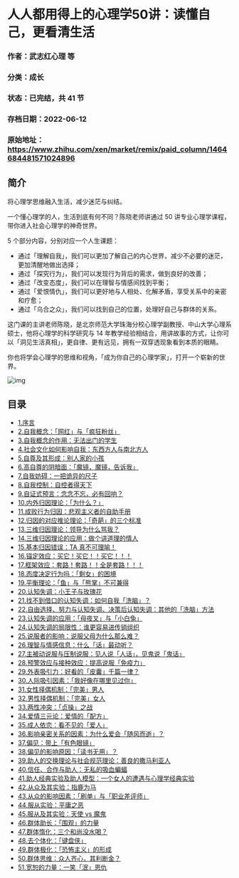 # 人人都用得上的心理学50讲：读懂自己，更看清生活

### 作者：武志红心理 等

### 分类：成长

### 状态：已完结，共 41 节

### 存档日期：2022-06-12

### 原始地址：https://www.zhihu.com/xen/market/remix/paid_column/1464684481571024896


## 简介
将心理学思维融入生活，减少迷茫与纠结。


一个懂心理学的人，生活到底有何不同？陈晓老师讲通过 50 讲专业心理学课程，带你进入社会心理学的神奇世界。


5 个部分内容，分别对应一个人生课题：


* 通过「理解自我」，我们可以更加了解自己的内心世界，减少不必要的迷茫，更加清醒地做出选择；
* 通过「探究行为」，我们可以发现行为背后的需求，做到良好的改善；
* 通过「改变态度」，我们可以在理智与情感间找到平衡；
* 通过「爱恨情仇」，我们可以更好地与人相处、化解矛盾，享受关系中的亲密和疗愈；
* 通过「乌合之众」，我们可以找到自己的位置，处理好自己与群体的关系。

这门课的主讲老师陈晓，是北京师范大学珠海分校心理学副教授、中山大学心理系硕士，他将心理学的科学研究与 14 年教学经验相结合，用讲故事的方式，让你可以「洞见生活真相」，更自律、更有远见，拥有一双穿透现象看到本质的眼睛。


你也将学会心理学的思维和视角，「成为你自己的心理学家」，打开一个崭新的世界。


![img](https://pic1.zhimg.com/v2-8ad007d721fe8dbe07309edd164cd839.png?source=6a64a727)

  





## 目录
- [1.序言](1.序言.md)
- [2.自我概念：「网红」与「疯狂粉丝」](2.自我概念：「网红」与「疯狂粉丝」.md)
- [3.自我概念的作用：无法出门的学生](3.自我概念的作用：无法出门的学生.md)
- [4.社会文化如何影响自我：东西方人与南北方人](4.社会文化如何影响自我：东西方人与南北方人.md)
- [5.自尊及其形成：别人家的小孩](5.自尊及其形成：别人家的小孩.md)
- [6.高自尊的阴暗面：「魔镜，魔镜，告诉我」](6.高自尊的阴暗面：「魔镜，魔镜，告诉我」.md)
- [7.自我妨碍：一把诡异的尺子](7.自我妨碍：一把诡异的尺子.md)
- [8.自我控制：自控者得天下](8.自我控制：自控者得天下.md)
- [9.自证式预言：念念不忘，必有回响？](9.自证式预言：念念不忘，必有回响？.md)
- [10.内外归因理论：「为什么？」](10.内外归因理论：「为什么？」.md)
- [11.成败行为归因：悲观主义者的自助手册](11.成败行为归因：悲观主义者的自助手册.md)
- [12.归因的对应推论理论：「奇葩」的三个标准](12.归因的对应推论理论：「奇葩」的三个标准.md)
- [13.三维归因理论：领导为什么骂我？](13.三维归因理论：领导为什么骂我？.md)
- [14.三维归因理论的应用：做个讲道理的情人](14.三维归因理论的应用：做个讲道理的情人.md)
- [15.基本归因错误：TA 真不可理喻！](15.基本归因错误：TA%20真不可理喻！.md)
- [16.锚定效应：买它！买它！！买它！！！](16.锚定效应：买它！买它！！买它！！！.md)
- [17.框架效应：套路！套路！！全是套路！！！](17.框架效应：套路！套路！！全是套路！！！.md)
- [18.态度决定行为吗：「剩女」的困境](18.态度决定行为吗：「剩女」的困境.md)
- [19.平衡理论：「鱼」与「熊掌」不可兼得](19.平衡理论：「鱼」与「熊掌」不可兼得.md)
- [20.认知失调：小王子与玫瑰花](20.认知失调：小王子与玫瑰花.md)
- [21.找不到借口的认知失调：如何自我「洗脑」？](21.找不到借口的认知失调：如何自我「洗脑」？.md)
- [22.自由选择、努力与认知失调、决策后认知失调：其他的「洗脑」方法](22.自由选择、努力与认知失调、决策后认知失调：其他的「洗脑」方法.md)
- [23.认知失调的应用：「母夜叉」与「小白兔」](23.认知失调的应用：「母夜叉」与「小白兔」.md)
- [24.认知失调的局限性：谁更容易进传销组织](24.认知失调的局限性：谁更容易进传销组织.md)
- [25.说服者的影响：说服父母为什么那么难？](25.说服者的影响：说服父母为什么那么难？.md)
- [26.理智与情感信息：什么「话」最动听？](26.理智与情感信息：什么「话」最动听？.md)
- [27.主被动说服与压制说服：见人说「人话」，见鬼说「鬼话」](27.主被动说服与压制说服：见人说「人话」，见鬼说「鬼话」.md)
- [28.预警效应与接种效应：提高说服「免疫力」](28.预警效应与接种效应：提高说服「免疫力」.md)
- [29.外表吸引力：好看的「皮囊」千篇一律？](29.外表吸引力：好看的「皮囊」千篇一律？.md)
- [30.人际吸引因素：「我好像在哪里见过你」](30.人际吸引因素：「我好像在哪里见过你」.md)
- [31.女性择偶机制：「完美」男人](31.女性择偶机制：「完美」男人.md)
- [32.男性择偶机制：「完美」女人](32.男性择偶机制：「完美」女人.md)
- [33.两性冲突：「贞操」之战](33.两性冲突：「贞操」之战.md)
- [34.爱情三元论：爱情的「配方」](34.爱情三元论：爱情的「配方」.md)
- [35.成人依恋：看不见的「爱人」](35.成人依恋：看不见的「爱人」.md)
- [36.影响亲密关系的因素：为什么爱会「随风而逝」？](36.影响亲密关系的因素：为什么爱会「随风而逝」？.md)
- [37.偏见：带上「有色眼镜」](37.偏见：带上「有色眼镜」.md)
- [38.偏见的影响原因：「读书无用」？](38.偏见的影响原因：「读书无用」？.md)
- [39.助人的交换理论与社会规范理论：善良的撒马利亚人](39.助人的交换理论与社会规范理论：善良的撒马利亚人.md)
- [40.信任、合作与助人：无私的吸血蝙蝠](40.信任、合作与助人：无私的吸血蝙蝠.md)
- [41.助人经典实验及助人模型：一个女人的遭遇与心理学经典实验](41.助人经典实验及助人模型：一个女人的遭遇与心理学经典实验.md)
- [42.从众及其实验：指鹿为马](42.从众及其实验：指鹿为马.md)
- [43.从众的影响因素：「刷单」与「职业差评师」](43.从众的影响因素：「刷单」与「职业差评师」.md)
- [44.服从实验：平庸之恶](44.服从实验：平庸之恶.md)
- [45.服从及其实验：天使 vs 魔鬼](45.服从及其实验：天使%20vs%20魔鬼.md)
- [46.群体助长：「围观」的力量](46.群体助长：「围观」的力量.md)
- [47.群体惰化：三个和尚没水喝？](47.群体惰化：三个和尚没水喝？.md)
- [48.去个体化：「键盘侠」](48.去个体化：「键盘侠」.md)
- [49.群体极化：「恐怖主义」的形成](49.群体极化：「恐怖主义」的形成.md)
- [50.群体思维：众人齐心，其利断金？](50.群体思维：众人齐心，其利断金？.md)
- [51.宽恕的力量：一笑「泯」恩仇](51.宽恕的力量：一笑「泯」恩仇.md)